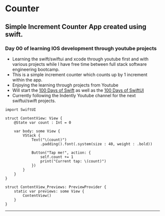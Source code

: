 # Counter
## Simple Increment Counter App created using swift.
### Day 00 of learning IOS development through youtube projects
* Learning the swift/swiftui and xcode through youtube first and with various projects while I have free time between full stack software engineering bootcamp.
* This is a simple increment counter which counts up by 1 increment within the app.
* Enjoying the learning through projects from Youtube
* Will start the [100 Days of Swift](https://www.hackingwithswift.com/100) as well as the [100 Days of SwiftUI](https://www.hackingwithswift.com/100/swiftui)
* Currently following the Indently Youtube channel for the next swiftui/swift projects.
```
import SwiftUI

struct ContentView: View {
    @State var count : Int = 0
    
    var body: some View {
        VStack {
            Text("\(count)")
                .padding().font(.system(size : 40, weight : .bold))
            
            Button("Tap me!", action: {
                self.count += 1
                print("Current tap: \(count)")
            })
        }
    }
}

struct ContentView_Previews: PreviewProvider {
    static var previews: some View {
        ContentView()
    }
}
```
---

